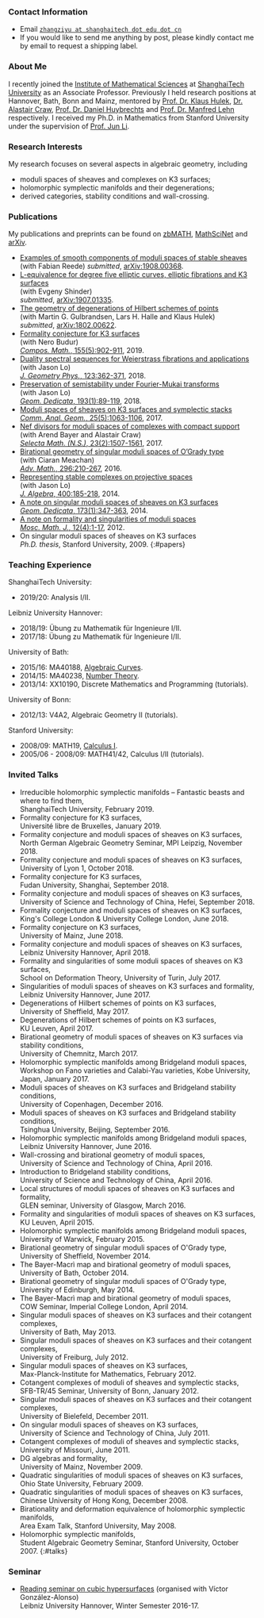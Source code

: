 ### Contact Information
* Email [`zhangziyu at shanghaitech dot edu dot cn`](mailto:zhangziyu@shanghaitech.edu.cn)
* If you would like to send me anything by post, please kindly contact me by email to request a shipping label.

### About Me
I recently joined the [Institute of Mathematical Sciences](http://ims.shanghaitech.edu.cn/ims_en/) at [ShanghaiTech University](http://www.shanghaitech.edu.cn/eng/) as an Associate Professor. Previously I held research positions at Hannover, Bath, Bonn and Mainz, mentored by [Prof. Dr. Klaus Hulek](http://www.iag.uni-hannover.de/hulek.html), [Dr. Alastair Craw](http://people.bath.ac.uk/ac886/), [Prof. Dr. Daniel Huybrechts](http://www.math.uni-bonn.de/~huybrech/) and [Prof. Dr. Manfred Lehn](http://www.agtz.mathematik.uni-mainz.de/topologie-und-geometrie/prof-dr-manfred-lehn/) respectively. I received my Ph.D. in Mathematics from Stanford University under the supervision of [Prof. Jun Li](http://math.stanford.edu/~jli/).

### Research Interests
My research focuses on several aspects in algebraic geometry, including
* moduli spaces of sheaves and complexes on K3 surfaces;
* holomorphic symplectic manifolds and their degenerations;
* derived categories, stability conditions and wall-crossing.

### Publications
My publications and preprints can be found on [zbMATH](https://zbmath.org/?q=ai:zhang.ziyu), [MathSciNet](http://www.ams.org/mathscinet/search/publications.html?pg4=AUCN&s4=Zhang%2C+Ziyu) and [arXiv](https://arxiv.org/find/grp_math/1/au:+Zhang_Ziyu/0/1/0/all/0/1).
* [Examples of smooth components of moduli spaces of stable sheaves](./sheaf-smooth-compoments.pdf)
(with Fabian Reede)
*submitted*, [arXiv:1908.00368](https://arxiv.org/abs/1908.00368).
* [L-equivalence for degree five elliptic curves, elliptic fibrations and K3 surfaces](./L-equivalence-degree5.pdf)  
(with Evgeny Shinder)  
*submitted*, [arXiv:1907.01335](https://arxiv.org/abs/1907.01335).
* [The geometry of degenerations of Hilbert schemes of points](./geometry-degenerations-hilbert.pdf)  
(with Martin G. Gulbrandsen, Lars H. Halle and Klaus Hulek)  
*submitted*, [arXiv:1802.00622](https://arxiv.org/abs/1802.00622).
* [Formality conjecture for K3 surfaces](./formality-conjecture.pdf)  
(with Nero Budur)  
[*Compos. Math.*, 155(5):902-911](https://doi.org/10.1112/s0010437x19007206), 2019.
* [Duality spectral sequences for Weierstrass fibrations and applications](./duality-spectral-sequences.pdf)  
(with Jason Lo)  
[*J. Geometry Phys.*, 123:362-371](https://doi.org/10.1016/j.geomphys.2017.09.016), 2018.
* [Preservation of semistability under Fourier-Mukai transforms](./preservation-semistability.pdf)  
(with Jason Lo)  
[*Geom. Dedicata*, 193(1):89-119](https://doi.org/10.1007/s10711-017-0255-8), 2018.
* [Moduli spaces of sheaves on K3 surfaces and symplectic stacks](./cotangent-complex.pdf)  
[*Comm. Anal. Geom.*, 25(5):1063-1106](https://doi.org/10.4310/CAG.2017.v25.n5.a6), 2017.
* [Nef divisors for moduli spaces of complexes with compact support](./nef-divisor-moduli.pdf)  
(with Arend Bayer and Alastair Craw)  
[*Selecta Math. (N.S.)*, 23(2):1507-1561](https://doi.org/10.1007/s00029-016-0298-y), 2017.
* [Birational geometry of singular moduli spaces of O’Grady type](./birational-singular.pdf)  
(with Ciaran Meachan)  
[*Adv. Math.*, 296:210-267](https://doi.org/10.1016/j.aim.2016.02.036), 2016.
* [Representing stable complexes on projective spaces](./stable-complexes-projective.pdf)  
(with Jason Lo)  
[*J. Algebra*, 400:185-218](https://doi.org/10.1016/j.jalgebra.2013.11.013), 2014.
* [A note on singular moduli spaces of sheaves on K3 surfaces](./singular-moduli-space.pdf)  
[*Geom. Dedicata*, 173(1):347-363](https://doi.org/10.1007/s10711-013-9946-y), 2014.
* [A note on formality and singularities of moduli spaces](./formality-singularity.pdf)  
[*Mosc. Math. J.*, 12(4):1-17](http://www.mathjournals.org/mmj/2012-012-004/2012-012-004-011.html), 2012.
* On singular moduli spaces of sheaves on K3 surfaces  
*Ph.D. thesis*, Stanford University, 2009.
{:#papers}

### Teaching Experience
ShanghaiTech University:
* 2019/20: Analysis I/II.

Leibniz University Hannover:
* 2018/19: Übung zu Mathematik für Ingenieure I/II.
* 2017/18: Übung zu Mathematik für Ingenieure I/II.

University of Bath:
* 2015/16: MA40188, [Algebraic Curves](https://ziyuzhang.github.io/ma40188/).
* 2014/15: MA40238, [Number Theory](https://ziyuzhang.github.io/ma40238/).
* 2013/14: XX10190, Discrete Mathematics and Programming (tutorials).

University of Bonn:
* 2012/13: V4A2, Algebraic Geometry II (tutorials).

Stanford University:
* 2008/09: MATH19, [Calculus I](https://ziyuzhang.github.io/math19/).
* 2005/06 - 2008/09: MATH41/42, Calculus I/II (tutorials).

### Invited Talks
* Irreducible holomorphic symplectic manifolds – Fantastic beasts and where to find them,  
ShanghaiTech University, February 2019.
* Formality conjecture for K3 surfaces,  
Université libre de Bruxelles, January 2019.
* Formality conjecture and moduli spaces of sheaves on K3 surfaces,  
North German Algebraic Geometry Seminar, MPI Leipzig, November 2018.
* Formality conjecture and moduli spaces of sheaves on K3 surfaces,  
University of Lyon 1, October 2018.
* Formality conjecture for K3 surfaces,  
Fudan University, Shanghai, September 2018.
* Formality conjecture and moduli spaces of sheaves on K3 surfaces,  
University of Science and Technology of China, Hefei, September 2018.
* Formality conjecture and moduli spaces of sheaves on K3 surfaces,  
King's College London & University College London, June 2018.
* Formality conjecture on K3 surfaces,  
University of Mainz, June 2018.
* Formality conjecture and moduli spaces of sheaves on K3 surfaces,  
Leibniz University Hannover, April 2018.
* Formality and singularities of some moduli spaces of sheaves on K3 surfaces,  
School on Deformation Theory, University of Turin, July 2017.
* Singularities of moduli spaces of sheaves on K3 surfaces and formality,  
Leibniz University Hannover, June 2017.
* Degenerations of Hilbert schemes of points on K3 surfaces,  
University of Sheffield, May 2017.
* Degenerations of Hilbert schemes of points on K3 surfaces,  
KU Leuven, April 2017.
* Birational geometry of moduli spaces of sheaves on K3 surfaces via stability conditions,  
University of Chemnitz, March 2017.
* Holomorphic symplectic manifolds among Bridgeland moduli spaces,  
Workshop on Fano varieties and Calabi-Yau varieties, Kobe University, Japan, January 2017.
* Moduli spaces of sheaves on K3 surfaces and Bridgeland stability conditions,  
University of Copenhagen, December 2016.
* Moduli spaces of sheaves on K3 surfaces and Bridgeland stability conditions,  
Tsinghua University, Beijing, September 2016.
* Holomorphic symplectic manifolds among Bridgeland moduli spaces,  
Leibniz University Hannover, June 2016.
* Wall-crossing and birational geometry of moduli spaces,  
University of Science and Technology of China, April 2016.
* Introduction to Bridgeland stability conditions,  
University of Science and Technology of China, April 2016.
* Local structures of moduli spaces of sheaves on K3 surfaces and formality,  
GLEN seminar, University of Glasgow, March 2016.
* Formality and singularities of moduli spaces of sheaves on K3 surfaces,  
KU Leuven, April 2015.
* Holomorphic symplectic manifolds among Bridgeland moduli spaces,  
University of Warwick, February 2015.
* Birational geometry of singular moduli spaces of O'Grady type,  
University of Sheffield, November 2014.
* The Bayer-Macrì map and birational geometry of moduli spaces,  
University of Bath, October 2014.
* Birational geometry of singular moduli spaces of O'Grady type,  
University of Edinburgh, May 2014.
* The Bayer-Macrì map and birational geometry of moduli spaces,  
COW Seminar, Imperial College London, April 2014.
* Singular moduli spaces of sheaves on K3 surfaces and their cotangent complexes,  
University of Bath, May 2013.
* Singular moduli spaces of sheaves on K3 surfaces and their cotangent complexes,  
University of Freiburg, July 2012.
* Singular moduli spaces of sheaves on K3 surfaces,  
Max-Planck-Institute for Mathematics, February 2012.
* Cotangent complexes of moduli of sheaves and symplectic stacks,  
SFB-TR/45 Seminar, University of Bonn, January 2012.
* Singular moduli spaces of sheaves on K3 surfaces and their cotangent complexes,  
University of Bielefeld, December 2011.
* On singular moduli spaces of sheaves on K3 surfaces,  
University of Science and Technology of China, July 2011.
* Cotangent complexes of moduli of sheaves and symplectic stacks,  
University of Missouri, June 2011.
* DG algebras and formality,  
University of Mainz, November 2009.
* Quadratic singularities of moduli spaces of sheaves on K3 surfaces,  
Ohio State University, February 2009.
* Quadratic singularities of moduli spaces of sheaves on K3 surfaces,  
Chinese University of Hong Kong, December 2008.
* Birationality and deformation equivalence of holomorphic symplectic manifolds,  
Area Exam Talk, Stanford University, May 2008.
* Holomorphic symplectic manifolds,  
Student Algebraic Geometry Seminar, Stanford University, October 2007.
{:#talks}

### Seminar
* [Reading seminar on cubic hypersurfaces](./seminar-cubic-hypersurfaces.pdf) (organised with Víctor González-Alonso)  
Leibniz University Hannover, Winter Semester 2016-17.
